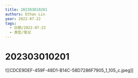 ```yaml
---
title: 202303010201
authors: Ethan Lin
year: 2022-07-22 
tags:
  - 日期/2022-07-22 
  - 类型/笔记 
---
```



# 202303010201





![[CDCE9DEF-459F-48D1-B14C-58D7286F7905_1_105_c.jpeg]]